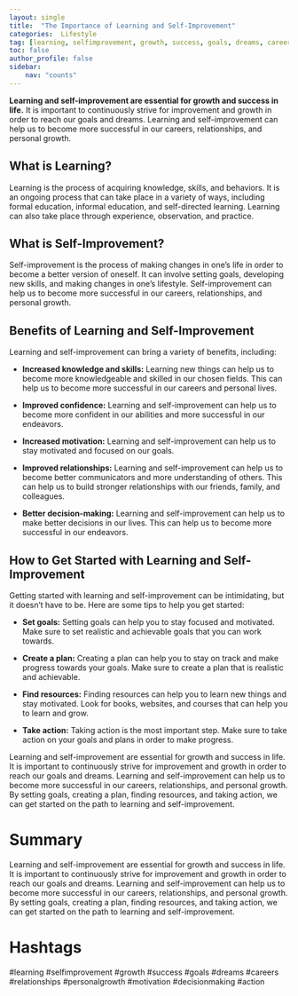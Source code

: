 ```yaml
---
layout: single
title:  "The Importance of Learning and Self-Improvement"
categories:  Lifestyle
tag: [learning, selfimprovement, growth, success, goals, dreams, careers, relationships, personalgrowth, motivation, decisionmaking, action, ]
toc: false
author_profile: false
sidebar:
    nav: "counts"
---
```

    
**Learning and self-improvement are essential for growth and success in life.** It is important to continuously strive for improvement and growth in order to reach our goals and dreams. Learning and self-improvement can help us to become more successful in our careers, relationships, and personal growth.

## What is Learning?

Learning is the process of acquiring knowledge, skills, and behaviors. It is an ongoing process that can take place in a variety of ways, including formal education, informal education, and self-directed learning. Learning can also take place through experience, observation, and practice.

## What is Self-Improvement?

Self-improvement is the process of making changes in one’s life in order to become a better version of oneself. It can involve setting goals, developing new skills, and making changes in one’s lifestyle. Self-improvement can help us to become more successful in our careers, relationships, and personal growth.

## Benefits of Learning and Self-Improvement

Learning and self-improvement can bring a variety of benefits, including:

- **Increased knowledge and skills:** Learning new things can help us to become more knowledgeable and skilled in our chosen fields. This can help us to become more successful in our careers and personal lives.

- **Improved confidence:** Learning and self-improvement can help us to become more confident in our abilities and more successful in our endeavors.

- **Increased motivation:** Learning and self-improvement can help us to stay motivated and focused on our goals.

- **Improved relationships:** Learning and self-improvement can help us to become better communicators and more understanding of others. This can help us to build stronger relationships with our friends, family, and colleagues.

- **Better decision-making:** Learning and self-improvement can help us to make better decisions in our lives. This can help us to become more successful in our endeavors.

## How to Get Started with Learning and Self-Improvement

Getting started with learning and self-improvement can be intimidating, but it doesn’t have to be. Here are some tips to help you get started:

- **Set goals:** Setting goals can help you to stay focused and motivated. Make sure to set realistic and achievable goals that you can work towards.

- **Create a plan:** Creating a plan can help you to stay on track and make progress towards your goals. Make sure to create a plan that is realistic and achievable.

- **Find resources:** Finding resources can help you to learn new things and stay motivated. Look for books, websites, and courses that can help you to learn and grow.

- **Take action:** Taking action is the most important step. Make sure to take action on your goals and plans in order to make progress.

Learning and self-improvement are essential for growth and success in life. It is important to continuously strive for improvement and growth in order to reach our goals and dreams. Learning and self-improvement can help us to become more successful in our careers, relationships, and personal growth. By setting goals, creating a plan, finding resources, and taking action, we can get started on the path to learning and self-improvement.

# Summary

Learning and self-improvement are essential for growth and success in life. It is important to continuously strive for improvement and growth in order to reach our goals and dreams. Learning and self-improvement can help us to become more successful in our careers, relationships, and personal growth. By setting goals, creating a plan, finding resources, and taking action, we can get started on the path to learning and self-improvement.

# Hashtags

#learning #selfimprovement #growth #success #goals #dreams #careers #relationships #personalgrowth #motivation #decisionmaking #action